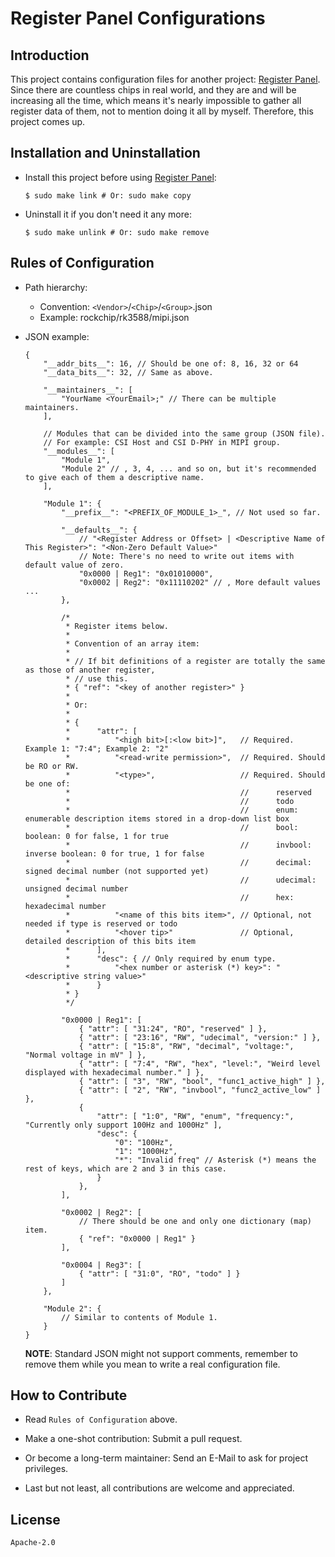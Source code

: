 <meta http-equiv="Content-Type" content="text/html; charset=utf-8" />
<base target="_blank" />

# Register Panel Configurations

## Introduction

This project contains configuration files for another project: [Register Panel](https://github.com/FooFooDamon/regpanel).
Since there are countless chips in real world, and they are and will be increasing all the time,
which means it's nearly impossible to gather all register data of them, not to mention doing it all by myself.
Therefore, this project comes up.

## Installation and Uninstallation

* Install this project before using [Register Panel](https://github.com/FooFooDamon/regpanel):
    ````
    $ sudo make link # Or: sudo make copy
    ````

* Uninstall it if you don't need it any more:
    ````
    $ sudo make unlink # Or: sudo make remove
    ````

## Rules of Configuration

* Path hierarchy:
    * Convention: `<Vendor>`/`<Chip>`/`<Group>`.json
    * Example: rockchip/rk3588/mipi.json

* JSON example:
    ````
    {
        "__addr_bits__": 16, // Should be one of: 8, 16, 32 or 64
        "__data_bits__": 32, // Same as above.

        "__maintainers__": [
            "YourName <YourEmail>;" // There can be multiple maintainers.
        ],

        // Modules that can be divided into the same group (JSON file).
        // For example: CSI Host and CSI D-PHY in MIPI group.
        "__modules__": [
            "Module 1",
            "Module 2" // , 3, 4, ... and so on, but it's recommended to give each of them a descriptive name.
        ],

        "Module 1": {
            "__prefix__": "<PREFIX_OF_MODULE_1>_", // Not used so far.

            "__defaults__": {
                // "<Register Address or Offset> | <Descriptive Name of This Register>": "<Non-Zero Default Value>"
                // Note: There's no need to write out items with default value of zero.
                "0x0000 | Reg1": "0x01010000",
                "0x0002 | Reg2": "0x11110202" // , More default values ...
            },

            /*
             * Register items below.
             *
             * Convention of an array item:
             *
             * // If bit definitions of a register are totally the same as those of another register,
             * // use this.
             * { "ref": "<key of another register>" }
             *
             * Or:
             *
             * {
             *      "attr": [
             *          "<high bit>[:<low bit>]",   // Required. Example 1: "7:4"; Example 2: "2"
             *          "<read-write permission>",  // Required. Should be RO or RW.
             *          "<type>",                   // Required. Should be one of:
             *                                      //      reserved
             *                                      //      todo
             *                                      //      enum: enumerable description items stored in a drop-down list box
             *                                      //      bool: boolean: 0 for false, 1 for true
             *                                      //      invbool: inverse boolean: 0 for true, 1 for false
             *                                      //      decimal: signed decimal number (not supported yet)
             *                                      //      udecimal: unsigned decimal number
             *                                      //      hex: hexadecimal number
             *          "<name of this bits item>", // Optional, not needed if type is reserved or todo
             *          "<hover tip>"               // Optional, detailed description of this bits item
             *      ],
             *      "desc": { // Only required by enum type.
             *          "<hex number or asterisk (*) key>": "<descriptive string value>"
             *      }
             * }
             */

            "0x0000 | Reg1": [
                { "attr": [ "31:24", "RO", "reserved" ] },
                { "attr": [ "23:16", "RW", "udecimal", "version:" ] },
                { "attr": [ "15:8", "RW", "decimal", "voltage:", "Normal voltage in mV" ] },
                { "attr": [ "7:4", "RW", "hex", "level:", "Weird level displayed with hexadecimal number." ] },
                { "attr": [ "3", "RW", "bool", "func1_active_high" ] },
                { "attr": [ "2", "RW", "invbool", "func2_active_low" ] },
                {
                    "attr": [ "1:0", "RW", "enum", "frequency:", "Currently only support 100Hz and 1000Hz" ],
                    "desc": {
                        "0": "100Hz",
                        "1": "1000Hz",
                        "*": "Invalid freq" // Asterisk (*) means the rest of keys, which are 2 and 3 in this case.
                    }
                },
            ],

            "0x0002 | Reg2": [
                // There should be one and only one dictionary (map) item.
                { "ref": "0x0000 | Reg1" }
            ],

            "0x0004 | Reg3": [
                { "attr": [ "31:0", "RO", "todo" ] }
            ]
        },

        "Module 2": {
            // Similar to contents of Module 1.
        }
    }
    ````
    **NOTE**: Standard JSON might not support comments,
    remember to remove them while you mean to write a real configuration file.

## How to Contribute

* Read `Rules of Configuration` above.

* Make a one-shot contribution: Submit a pull request.

* Or become a long-term maintainer: Send an E-Mail to ask for project privileges.

* Last but not least, all contributions are welcome and appreciated.

## License

`Apache-2.0`

